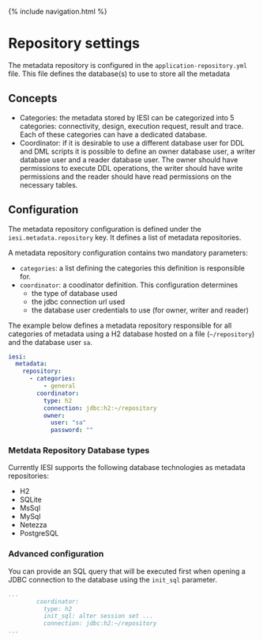 {% include navigation.html %}

# Repository settings

The metadata repository is configured in the `application-repository.yml` file. This file defines the database(s) to use to store all the metadata

## Concepts
* Categories: the metadata stored by IESI can be categorized into 5 categories: connectivity, design, execution request, result and trace. Each of these categories can have a dedicated database.
* Coordinator: if it is desirable to use a different database user for DDL and DML scripts it is possible to define an owner database user, a writer database user and a reader database user. The owner should have permissions to execute DDL operations, the writer should have write permissions and the reader should have read permissions on the necessary tables.

## Configuration
The metadata repository configuration is defined under the `iesi.metadata.repository` key. It defines a list of metadata repositories.  

A metadata repository configuration contains two mandatory parameters:
* `categories`: a list defining the categories this definition is responsible for.
* `coordinator`: a coodinator definition. This configuration determines
  * the type of database used
  * the jdbc connection url used
  * the database user credentials to use (for owner, writer and reader)

The example below defines a metadata repository responsible for all categories of metadata using a H2 database hosted on a file (`~/repository`) and the database user `sa`.
```yaml
iesi:
  metadata:
    repository:
      - categories:
          - general
        coordinator:
          type: h2
          connection: jdbc:h2:~/repository
          owner:
            user: "sa"
            password: ""
```

### Metdata Repository Database types
Currently IESI supports the following database technologies as metadata repositories:
* H2
* SQLite
* MsSql
* MySql
* Netezza
* PostgreSQL

### Advanced configuration

You can provide an SQL query that will be executed first when opening a JDBC connection to the database using the `init_sql` parameter.

```yaml
...
        coordinator:
          type: h2
          init_sql: alter session set ...
          connection: jdbc:h2:~/repository
...
```
